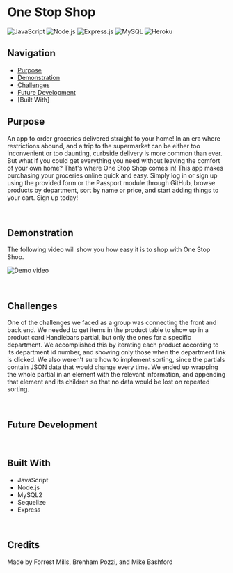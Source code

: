 # One Stop Shop
![JavaScript](https://img.shields.io/badge/JavaScript-F7DF1E?style=for-the-badge&logo=javascript&logoColor=black)
![Node.js](	https://img.shields.io/badge/Node.js-43853D?style=for-the-badge&logo=node.js&logoColor=white)
![Express.js](https://img.shields.io/badge/Express.js-404D59?style=for-the-badge)
![MySQL](https://img.shields.io/badge/MySQL-00000F?style=for-the-badge&logo=mysql&logoColor=white)
![Heroku](https://img.shields.io/badge/Heroku-430098?style=for-the-badge&logo=heroku&logoColor=white)

## Navigation

- [Purpose](#purpose)
- [Demonstration](#demonstration)
- [Challenges](#challenges)
- [Future Development](#future-development)
- [Built With]
## Purpose

An app to order groceries delivered straight to your home!
In an era where restrictions abound, and a trip to the supermarket can be either too inconvenient or too daunting, curbside delivery is more common than ever. But what if you could get everything you need without leaving the comfort of your own home? That's where One Stop Shop comes in! This app makes purchasing your groceries online quick and easy. Simply log in or sign up using the provided form or the Passport module through GitHub, browse products by department, sort by name or price, and start adding things to your cart. Sign up today!

&nbsp;

## Demonstration

The following video will show you how easy it is to shop with One Stop Shop.

![Demo video](./assets/one-stop-shop-demo.gif)

&nbsp;

## Challenges

One of the challenges we faced as a group was connecting the front and back end. We needed to get items in the product table to show up in a product card Handlebars partial,  but only the ones for a specific department. We accomplished this by iterating each product according to its department id number, and showing only those when the department link is clicked. We also weren't sure how to implement sorting, since the partials contain JSON data that would change every time. We ended up wrapping the whole partial in an element with the relevant information, and appending that element and its children so that no data would be lost on repeated sorting.

&nbsp;

## Future Development

&nbsp;

## Built With

- JavaScript
- Node.js
- MySQL2
- Sequelize
- Express
    

&nbsp;
## Credits

Made by Forrest Mills, Brenham Pozzi, and Mike Bashford
